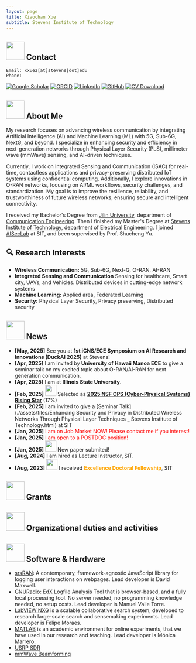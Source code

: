 ```yaml
---
layout: page
title: Xiaochan Xue
subtitle: Stevens Institute of Technology
---
```


## <img src="../img/contact.png" height="50px"> Contact

```
Email: xxue2[at]stevens[dot]edu
Phone: 
```
[![Google Scholar](https://img.shields.io/badge/Google%20Scholar-4285F4?logo=google-scholar&logoColor=white)](https://github.com/XueShannon)
[![ORCID](https://img.shields.io/badge/ORCID-A6CE39?logo=orcid&logoColor=white)](https://orcid.org/0000-0003-0432-0581)
[![LinkedIn](https://img.shields.io/badge/-LinkedIn-0A66C2?logo=linkedin)](https://www.linkedin.com/in/xiaochan-xue-2b7b75227/)
[![GitHub](https://img.shields.io/badge/-GitHub-181717?logo=github)](https://github.com/xueshannon)
[![CV Download](https://img.shields.io/badge/-CV%20PDF-FF6B6B?logo=adobe-acrobat-reader)](/Users/xuexiaochan/xueshannon.github.io/files/CV_Xiaochan.pdf)

## <img src="../img/career.png" height="50px"> About Me
My research focuses on advancing wireless communication by integrating Artificial Intelligence (AI) and Machine Learning (ML) with 5G, Sub-6G, NextG, and beyond. I specialize in enhancing security and efficiency in next-generation networks through Physical Layer Security (PLS), millimeter wave (mmWave) sensing, and AI-driven techniques.

Currently, I work on Integrated Sensing and Communication (ISAC) for real-time, contactless applications and privacy-preserving distributed IoT systems using confidential computing. Additionally, I explore innovations in O-RAN networks, focusing on AI/ML workflows, security challenges, and standardization. My goal is to improve the resilience, reliability, and trustworthiness of future wireless networks, ensuring secure and intelligent connectivity.

I received my Bachelor's Degree from [Jilin University](https://www.jlu.edu.cn/), department of [Communication Engineering](https://dce.jlu.edu.cn/). Then I finished my Master's Degree at [Stevens Institute of Technology](https://www.stevens.edu/), department of Electrical Engineering. I joined [AISecLab](https://www.stevens.edu/icns-center-for-innovative-computing-and-networked-systems/aiseclab) at SIT, and been supervised by Prof. Shucheng Yu.

## 🔍 Research Interests

- **Wireless Communication:** 5G, Sub-6G, Next-G, O-RAN, AI-RAN
- **Integrated Sensing and Communication** Sensing for healthcare, Smart city, UAVs, and Vehicles. Distributed devices in cutting-edge network systems
- **Machine Learning:** Applied area, Federated Learning
- **Security:** Physical Layer Security, Privacy preserving, Distributed security

## <img src="../img/news.png" height="50px"> News
- **[May, 2025]** See you at **1st iCNS/ECE Symposium on AI Research and Innovations (DuckAI 2025)** at Stevens!
- **[Apr, 2025]** I am invited by **University of Hawaii Manoa ECE** to give a seminar talk on my excited topic about O-RAN/AI-RAN for next generation communication.
- **[Apr, 2025]** I am at **Illinois State University**.
- **[Feb, 2025]** <img src="../img/award.png" height="30px"> Selected as **[2025 NSF CPS (Cyber-Physical Systems) Rising Star](https://cps-vo.org/group/CPSRisingStarsWorkshop25)** (17%)
- **[Feb, 2025]** I am invited to give a [Seminar Talk](./assets/files/Enhancing Security and Privacy in Distributed Wireless Networks Through Physical Layer Techniques _ Stevens Institute of Technology.html) at SIT 
- **[Jan, 2025]** <span style="color:red;">I am on Job Market NOW! Please contact me if you interest!</span>
- **[Jan, 2025]** <span style="color:red;">I am open to a POSTDOC position!</span>
- **[Jan, 2025]** <img src="../img/fireworks.png" height="30px"> New paper submited!
- **[Aug, 2024]** I am hired as Lecture Instructor, SIT.
- **[Aug, 2023]** <img src="../img/award.png" height="30px"> I received <span style="color:orange;">**Excellence Doctoral Fellowship**</span>, SIT


## <img src="../img/money.png" height="50px"> Grants


## <img src="../img/orga.png" height="50px"> Organizational duties and activities


## <img src="../img/software.png" height="50px"> Software & Hardware
- [srsRAN](https://github.com/srsran): A contemporary, framework-agnostic JavaScript library for logging user interactions on webpages. Lead developer is David Maxwell.
- [GNURadio](https://www.gnuradio.org/): EdX Logfile Analysis Tool that is browser-based, and a fully local processing tool. No server needed, no programming knowledge needed, no setup costs. Lead developer is Manuel Valle Torre. 
- [LabVIEW NXG](https://www.ni.com/en/shop/labview/labview-nxg.html?srsltid=AfmBOooRMjXDsDt3MoBw6HAy78LZgCFT6jQMkNi6huSX1wQfY4or-gMy) is a scalable collaborative search system, developed to research large-scale search and sensemaking experiments. Lead developer is Felipe Moraes.
- [MATLAB](https://www.mathworks.com/products/matlab.html) is an academic environment for online experiments, that we have used in our research and teaching. Lead developer is Mónica Marrero.
- [USRP SDR](https://www.ettus.com/products/)
- [mmWave Beamforming]()

